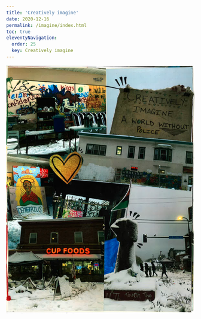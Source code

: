 ```yaml
---
title: 'Creatively imagine' 
date: 2020-12-16
permalink: /imagine/index.html
toc: true
eleventyNavigation:
  order: 25 
  key: Creatively imagine
---
```

![One](/static/img/six.png)